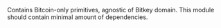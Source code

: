 Contains Bitcoin-only primitives, agnostic of Bitkey domain.
This module should contain minimal amount of dependencies.